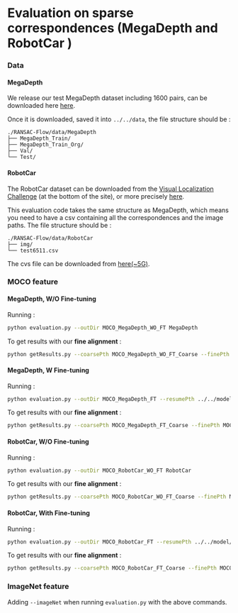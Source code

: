 # Evaluation on sparse correspondences (MegaDepth and RobotCar )

### Data 

#### MegaDepth

We release our test MegaDepth dataset including 1600 pairs, can be downloaded here [here](https://drive.google.com/file/d/1SikcOvCJ-zznOyCRJCTGtpKtTp01Jx5g/view?usp=sharing).


Once it is downloaded, saved it into `../../data`, the file structure should be : 
```
./RANSAC-Flow/data/MegaDepth
├── MegaDepth_Train/
├── MegaDepth_Train_Org/
├── Val/
└── Test/
```

#### RobotCar

The RobotCar dataset can be downloaded from the [Visual Localization Challenge](https://www.visuallocalization.net/datasets/) (at the bottom of the site), or more precisely [here](https://www.dropbox.com/sh/ql8t2us433v8jej/AAB0wfFXs0CLPqSiyq0ukaKva/ROBOTCAR?dl=0&subfolder_nav_tracking=1). 

This evaluation code takes the same structure as MegaDepth, which means you need to have a csv containing all the correspondences and the image paths. The file structure should be : 

```
./RANSAC-Flow/data/RobotCar
├── img/
└── test6511.csv
```

The cvs file can be downloaded from [here(~5G)](https://drive.google.com/file/d/16mZLUKsjceAt1RTW1KLckX0uCR3O4x5Q/view?usp=sharing).


### MOCO feature 

#### MegaDepth, W/O Fine-tuning

Running :
 
``` Bash
python evaluation.py --outDir MOCO_MegaDepth_WO_FT MegaDepth
```

To get results with our **fine alignment** : 

``` Bash
python getResults.py --coarsePth MOCO_MegaDepth_WO_FT_Coarse --finePth MOCO_MegaDepth_WO_FT_Fine --dataset MegaDepth --multiH MegaDepth
```

#### MegaDepth, W Fine-tuning

Running :
 
``` Bash
python evaluation.py --outDir MOCO_MegaDepth_FT --resumePth ../../model/pretrained/MegaDepth_TestFT.pth MegaDepth
```

To get results with our **fine alignment** : 

``` Bash
python getResults.py --coarsePth MOCO_MegaDepth_FT_Coarse --finePth MOCO_MegaDepth_FT_Fine --dataset MegaDepth --multiH MegaDepth
```



#### RobotCar, W/O Fine-tuning
Running :
 
``` Bash
python evaluation.py --outDir MOCO_RobotCar_WO_FT RobotCar
```

To get results with our **fine alignment** : 

``` Bash
python getResults.py --coarsePth MOCO_RobotCar_WO_FT_Coarse --finePth MOCO_RobotCar_WO_FT_Fine --multiH --dataset RobotCar RobotCar
```

#### RobotCar, With Fine-tuning
Running :
 
``` Bash
python evaluation.py --outDir MOCO_RobotCar_FT --resumePth ../../model/pretrained/RobotCar_TestFT.pth  RobotCar
```

To get results with our **fine alignment** : 

``` Bash 
python getResults.py --coarsePth MOCO_RobotCar_FT_Coarse --finePth MOCO_RobotCar_FT_Fine --multiH --dataset RobotCar RobotCar
```



### ImageNet feature 

Adding `--imageNet` when running `evaluation.py` with the above commands.

